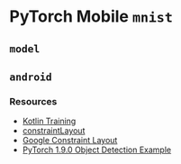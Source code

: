 # PyTorch Mobile `mnist`


## `model`

## `android`

### Resources
- [Kotlin Training](https://developer.android.com/codelabs/advanced-android-kotlin-training-canvas?hl=en&continue=https%3A%2F%2Fcodelabs.developers.google.com%2F%3Fcat%3Dandroid#0)
- [constraintLayout](https://www.raywenderlich.com/9193-constraintlayout-tutorial-for-android-getting-started)
- [Google Constraint Layout](https://developer.android.com/training/constraint-layout)
- [PyTorch 1.9.0 Object Detection Example](https://github.com/pytorch/android-demo-app/blob/master/ObjectDetection/app/src/main/java/org/pytorch/demo/objectdetection/MainActivity.java)